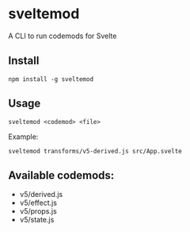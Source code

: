 # sveltemod

A CLI to run codemods for Svelte

## Install
```
npm install -g sveltemod
```

## Usage
```
sveltemod <codemod> <file>
```

Example:
```
sveltemod transforms/v5-derived.js src/App.svelte

```


## Available codemods:
- v5/derived.js
- v5/effect.js
- v5/props.js
- v5/state.js
